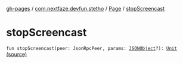 [gh-pages](../../index.md) / [com.nextfaze.devfun.stetho](../index.md) / [Page](index.md) / [stopScreencast](.)

# stopScreencast

`fun stopScreencast(peer: JsonRpcPeer, params: `[`JSONObject`](https://developer.android.com/reference/org/json/JSONObject.html)`?): `[`Unit`](https://kotlinlang.org/api/latest/jvm/stdlib/kotlin/-unit/index.html) [(source)](https://github.com/NextFaze/dev-fun/tree/master/devfun-stetho/src/main/java/com/nextfaze/devfun/stetho/Stetho.kt#L101)